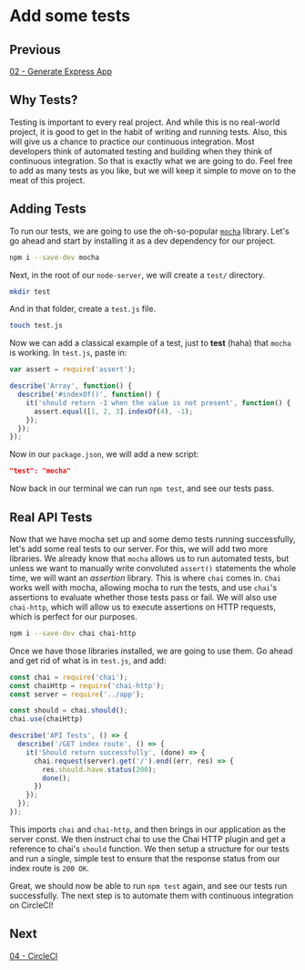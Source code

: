 # Add some tests

## Previous

[02 - Generate Express App](https://github.com/full-stack-hackers/cicd-guide/blob/02-express/GUIDE.md)

## Why Tests?

Testing is important to every real project. And while this is no real-world project, it is good to get in the habit of writing and running tests. Also, this will give us a chance to practice
our continuous integration. Most developers think of automated testing and building when they think of continuous integration. So that is exactly what we are going to do. Feel free to add 
as many tests as you like, but we will keep it simple to move on to the meat of this project.

## Adding Tests

To run our tests, we are going to use the oh-so-popular [`mocha`](https://mochajs.org/) library. Let's go ahead and start by installing it as a dev dependency for our project. 

```bash
npm i --save-dev mocha
```

Next, in the root of our `node-server`, we will create a `test/` directory.

```bash
mkdir test
```

And in that folder, create a `test.js` file.

```bash
touch test.js
```

Now we can add a classical example of a test, just to **test** (haha) that `mocha` is working. In `test.js`, paste in:

```javascript
var assert = require('assert');

describe('Array', function() {
  describe('#indexOf()', function() {
    it('should return -1 when the value is not present', function() {
      assert.equal([1, 2, 3].indexOf(4), -1);
    });
  });
});
```

Now in our `package.json`, we will add a new script:

```json
"test": "mocha"
```

Now back in our terminal we can run `npm test`, and see our tests pass.

## Real API Tests

Now that we have mocha set up and some demo tests running successfully, let's add some real tests to our server. For this, we will add two more libraries. We already know that `mocha`
allows us to run automated tests, but unless we want to manually write convoluted `assert()` statements the whole time, we will want an *assertion* library. This is where `chai` comes in.
`Chai` works well with mocha, allowing mocha to run the tests, and use `chai`'s assertions to evaluate whether those tests pass or fail. We will also use `chai-http`, which will allow us to 
execute assertions on HTTP requests, which is perfect for our purposes.

```bash
npm i --save-dev chai chai-http
```

Once we have those libraries installed, we are going to use them. Go ahead and get rid of what is in `test.js`, and add:

```javascript
const chai = require('chai');
const chaiHttp = require('chai-http');
const server = require('../app');

const should = chai.should();
chai.use(chaiHttp)

describe('API Tests', () => {
  describe('/GET index route', () => {
    it('Should return successfully', (done) => {
      chai.request(server).get('/').end((err, res) => {
        res.should.have.status(200);
        done();
      })
    });
  });
});
```

This imports `chai` and `chai-http`, and then brings in our application as the server const. We then instruct chai to use the Chai HTTP plugin and get a reference to chai's `should` function. 
We then setup a structure for our tests and run a single, simple test to ensure that the response status from our index route is `200 OK`.

Great, we should now be able to run `npm test` again, and see our tests run successfully. The next step is to automate them with continuous integration on CircleCI!

## Next

[04 - CircleCI](https://github.com/full-stack-hackers/cicd-guide/blob/04-circleci/GUIDE.md)
